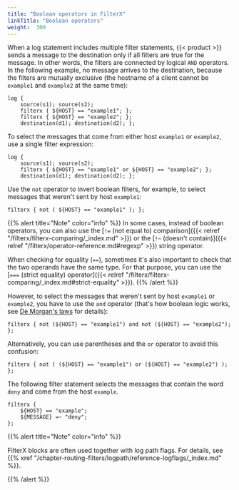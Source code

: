 ```yaml
---
title: "Boolean operators in FilterX"
linkTitle: "Boolean operators"
weight:  300
---
```

<!-- This file is under the copyright of Axoflow, and licensed under Apache License 2.0, except for using the Axoflow and AxoSyslog trademarks. -->



When a log statement includes multiple filter statements, {{< product >}} sends a message to the destination only if all filters are true for the message. In other words, the filters are connected by logical `AND` operators. In the following example, no message arrives to the destination, because the filters are mutually exclusive (the hostname of a client cannot be `example1` and `example2` at the same time):

```shell
log {
    source(s1); source(s2);
    filterx { ${HOST} == "example1"; };
    filterx { ${HOST} == "example2"; };
    destination(d1); destination(d2); };
```

To select the messages that come from either host `example1` or `example2`, use a single filter expression:

```shell
log {
    source(s1); source(s2);
    filterx { ${HOST} == "example1" or ${HOST} == "example2"; };
    destination(d1); destination(d2); };
```

Use the `not` operator to invert boolean filters, for example, to select messages that weren't sent by host `example1`:

```shell
filterx { not ( ${HOST} == "example1" ); };
```

{{% alert title="Note" color="info" %}}
In some cases, instead of boolean operators, you can also use the [`!=` (not equal to) comparison]({{< relref "/filterx/filterx-comparing/_index.md" >}}) or the [`!~` (doesn't contain)]({{< relref "/filterx/operator-reference.md#regexp" >}}) string operator.

When checking for equality (`==`), sometimes it's also important to check that the two operands have the same type. For that purpose, you can use the [`===` (strict equality) operator]({{< relref "/filterx/filterx-comparing/_index.md#strict-equality" >}}).
{{% /alert %}}

However, to select the messages that weren't sent by host `example1` or `example2`, you have to use the `and` operator (that's how boolean logic works, see [De Morgan's laws](https://en.wikipedia.org/wiki/De_Morgan%27s_laws) for details):

```shell
filterx { not (${HOST} == "example1") and not (${HOST} == "example2"); };
```

Alternatively, you can use parentheses and the `or` operator to avoid this confusion:

```shell
filterx { not ( (${HOST} == "example1") or (${HOST} == "example2") ); };
```

The following filter statement selects the messages that contain the word `deny` and come from the host `example`.

```shell
filterx {
    ${HOST} == "example";
    ${MESSAGE} =~ "deny";
};
```

{{% alert title="Note" color="info" %}}

FilterX blocks are often used together with log path flags. For details, see {{% xref "/chapter-routing-filters/logpath/reference-logflags/_index.md" %}}.

{{% /alert %}}
